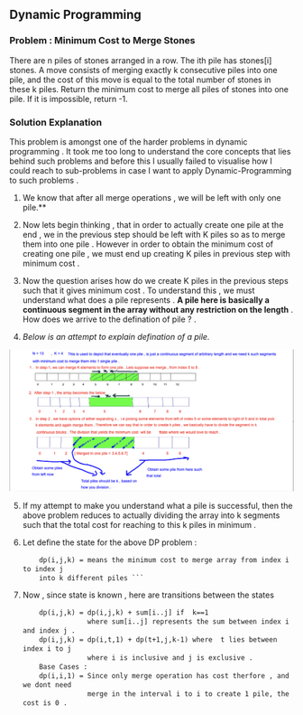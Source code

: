 ##  Dynamic Programming 

### Problem : Minimum Cost to Merge Stones
There are n piles of stones arranged in a row. The ith pile has stones[i] stones.
A move consists of merging exactly k consecutive piles into one pile, and the cost of this move is equal to the total number of stones in these k piles.
Return the minimum cost to merge all piles of stones into one pile. If it is impossible, return -1.

### Solution Explanation

This problem is amongst one of the harder problems in dynamic programming . It took me too long to understand the core concepts that lies behind such problems and before this I usually failed to visualise how I could reach to sub-problems in case I want to apply Dynamic-Programming to such problems .


1. We know that after all merge operations , we will be left with only one pile.**

2. Now lets begin thinking , that in order to actually create one pile at the end , we
   in the previous step should be left with  K piles so as to merge them into one pile . However in order to obtain the minimum cost of creating one pile , we must end up creating K piles in previous step with minimum cost .

3. Now the question arises how do we create K piles in the previous steps such that
   it gives minimum cost . To understand this , we must understand what does a pile
   represents . **A pile here is basically a continuous segment in the array without any restriction on the length** . How does we arrive to the defination of pile ? .

 4. *Below is an attempt to explain defination of a pile.* 

   ![Description of a pile](/images/Screenshot.png) 


5. If my attempt to make you understand what a pile is successful, then the above problem
   reduces to actually dividing the array into k segments such that the total cost for 
   reaching to this k piles in minimum . 

6. Let define the state for the above DP problem :

   ``` 
       dp(i,j,k) = means the minimum cost to merge array from index i to index j 
       into k different piles ```

7. Now , since state is known , here are transitions between the states 
   ``` 
       dp(i,j,k) = dp(i,j,k) + sum[i..j] if  k==1 
                   where sum[i..j] represents the sum between index i and index j .
       dp(i,j,k) = dp(i,t,1) + dp(t+1,j,k-1) where  t lies between index i to j 
                   where i is inclusive and j is exclusive .
       Base Cases :
       dp(i,i,1) = Since only merge operation has cost therfore , and we dont need 
                   merge in the interval i to i to create 1 pile, the cost is 0 .
       
       
                   
        






   

 















